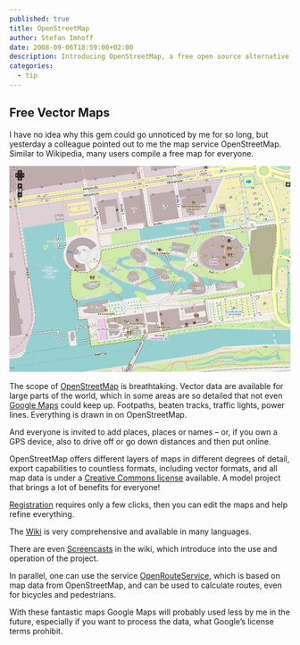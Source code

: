 ```yaml
---
published: true
title: OpenStreetMap
author: Stefan Imhoff
date: 2008-09-06T18:59:00+02:00
description: Introducing OpenStreetMap, a free open source alternative to Google Maps. Especially if you want to use vector-based map data in your own project, OpenStreetMap is a fantastic option.
categories:
  - tip
---
```


## Free Vector Maps

I have no idea why this gem could go unnoticed by me for so long, but yesterday a colleague pointed out to me the map service OpenStreetMap. Similar to Wikipedia, many users compile a free map for everyone.

![The Autostadt Wolfsburg on OpenStreetMap](openstreetmap.jpg "The Autostadt Wolfsburg on OpenStreetMap")

The scope of [OpenStreetMap](https://www.openstreetmap.org/) is breathtaking. Vector data are available for large parts of the world, which in some areas are so detailed that not even [Google Maps](https://www.google.com/maps) could keep up. Footpaths, beaten tracks, traffic lights, power lines. Everything is drawn in on OpenStreetMap.

And everyone is invited to add places, places or names – or, if you own a GPS device, also to drive off or go down distances and then put online.

OpenStreetMap offers different layers of maps in different degrees of detail, export capabilities to countless formats, including vector formats, and all map data is under a [Creative Commons license](https://creativecommons.org/licenses/by-sa/2.0/) available. A model project that brings a lot of benefits for everyone!

[Registration](https://www.openstreetmap.org/user/new) requires only a few clicks, then you can edit the maps and help refine everything.

The [Wiki](https://wiki.openstreetmap.org/wiki/Main_Page) is very comprehensive and available in many languages.

There are even [Screencasts](https://wiki.openstreetmap.org/wiki/Video_tutorials) in the wiki, which introduce into the use and operation of the project.

In parallel, one can use the service [OpenRouteService](https://openrouteservice.org/), which is based on map data from OpenStreetMap, and can be used to calculate routes, even for bicycles and pedestrians.

With these fantastic maps Google Maps will probably used less by me in the future, especially if you want to process the data, what Google’s license terms prohibit.
